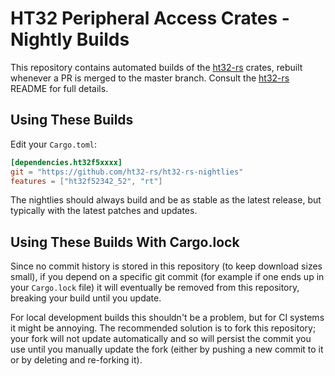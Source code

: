 # HT32 Peripheral Access Crates - Nightly Builds

This repository contains automated builds of the [ht32-rs] crates, rebuilt
whenever a PR is merged to the master branch. Consult the [ht32-rs] README
for full details.

[ht32-rs]: https://github.com/ht32-rs/ht32-rs

## Using These Builds

Edit your `Cargo.toml`:

```toml
[dependencies.ht32f5xxxx]
git = "https://github.com/ht32-rs/ht32-rs-nightlies"
features = ["ht32f52342_52", "rt"]
```

The nightlies should always build and be as stable as the latest release, but
typically with the latest patches and updates.

## Using These Builds With Cargo.lock

Since no commit history is stored in this repository (to keep download sizes
small), if you depend on a specific git commit (for example if one ends up
in your `Cargo.lock` file) it will eventually be removed from this repository,
breaking your build until you update.

For local development builds this shouldn't be a problem, but for CI systems
it might be annoying. The recommended solution is to fork this repository;
your fork will not update automatically and so will persist the commit you
use until you manually update the fork (either by pushing a new commit to it
or by deleting and re-forking it).
